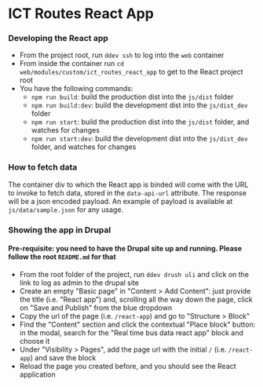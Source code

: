 # ICT Routes React App

### Developing the React app

 - From the project root, run `ddev ssh` to log into the `web` container
 - From inside the container run `cd web/modules/custom/ict_routes_react_app` to get to the React project root
 - You have the following commands:
   - `npm run build`: build the production dist into the `js/dist` folder 
   - `npm run build:dev`: build the development dist into the `js/dist_dev` folder 
   - `npm run start`: build the production dist into the `js/dist` folder, and watches for changes 
   - `npm run start:dev`: build the development dist into the `js/dist_dev` folder, and watches for changes

### How to fetch data

The container div to which the React app is binded will come with the URL to invoke to fetch data, stored in the 
`data-api-url` attribute. The response will be a json encoded payload. An example of payload is available at 
`js/data/sample.json` for any usage.

### Showing the app in Drupal

#### Pre-requisite: you need to have the Drupal site up and running. Please follow the root `README.md` for that

- From the root folder of the project, run `ddev drush uli` and click on the link to log as admin to the drupal site
- Create an empty "Basic page" in "Content > Add Content": just provide the title (i.e. "React app") and, scrolling all the way down the page, click on "Save and Publish" from the blue dropdown 
- Copy the url of the page (i.e. `/react-app`) and go to "Structure > Block"
- Find the "Content" section and click the contextual "Place block" button: in the modal, search for the "Real time bus data react app" block and choose it
- Under "Visibility > Pages", add the page url with the initial `/` (i.e. `/react-app`) and save the block
- Reload the page you created before, and you should see the React application